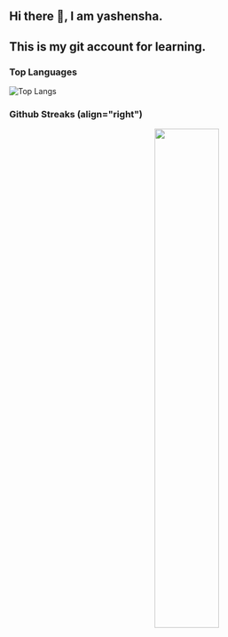 ## Hi there 👋, I am yashensha.
## This is my git account for learning. 
### Top Languages
 ![Top Langs](https://github-readme-stats.vercel.app/api/top-langs/?username=yashensha01&layout=compact)
 
### Github Streaks (align="right")
<img src="https://github-readme-streak-stats.herokuapp.com/?user=yashensha01&theme=dark" width="48%" align="right">
 

